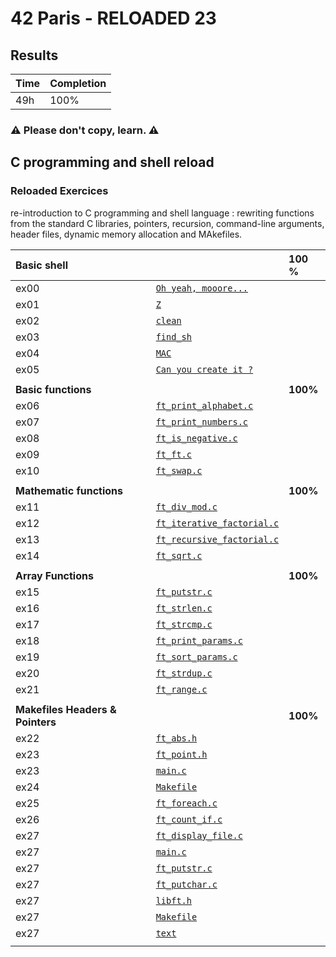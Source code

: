 # 42 Paris - RELOADED 23

## Results

 | Time | Completion |
 | --- | ----|
 | 49h | 100% |
 
### ⚠️  Please don't copy, learn. ⚠️

## C programming and shell reload
 ### Reloaded Exercices
re-introduction to C programming and shell language : rewriting functions from the standard C libraries, pointers, recursion, command-line arguments, header files, dynamic memory allocation and MAkefiles.

| __Basic shell__ |           |  __100__ %   |
| :--------------- |:---------------| :-----|
| ex00  | [`Oh yeah, mooore...`](ex00/exo.tar)  |   |
| ex01  | [`Z`](ex01/z) |  |
| ex02  | [`clean`](/ex02/clean) | |
| ex03  | [`find_sh`](/ex03/find_sh.sh) | |
| ex04  | [`MAC`](/ex04/MAC.sh)  |  |
| ex05 | [`Can you create it ?`](/ex05/"\?$*'MaRViN'*$?\") | |
| | | |
| __Basic functions__ |           |   __100%__    |
| ex06  | [`ft_print_alphabet.c`](/ex06/ft_print_alphabet.c)  |  |
| ex07  | [`ft_print_numbers.c`](/ex07/ft_print_numbers.c) | |
| ex08  | [`ft_is_negative.c`](/ex08/ft_is_negative.c) | |
| ex09  | [`ft_ft.c`](/ex09/ft_ft.c) |  |
| ex10  | [`ft_swap.c`](/ex10/ft_swap.c)  |  |
| | | |
| __Mathematic functions__ |           |   __100%__    |
| ex11  | [`ft_div_mod.c`](/ex11/ft_div_mod.c)  |   |
| ex12  | [`ft_iterative_factorial.c`](/ex12/ft_iterative_factorial.c) |  |
| ex13  | [`ft_recursive_factorial.c`](/ex13/ft_recursive_factorial.c) | |
| ex14  | [`ft_sqrt.c`](/ex14/ft_sqrt.c) |  |
| | | |
| __Array Functions__ |           |   __100%__    |
| ex15  | [`ft_putstr.c`](/ex15/ft_putstr.c)  |   |
| ex16  | [`ft_strlen.c`](/ex16/ft_strlen.c) |  |
| ex17  | [`ft_strcmp.c`](/ex17/ft_strcmp.c) | |
| ex18  | [`ft_print_params.c`](/ex18/ft_print_params.c) |  |
| ex19  | [`ft_sort_params.c`](/ex19/ft_sort_params.c)  |  |
| ex20  | [`ft_strdup.c`](/ex20/ft_strdup.c) |  |
| ex21  | [`ft_range.c`](/ex21/ft_range.c) |   |
| | | |
| __Makefiles Headers & Pointers__ |           | __100%__ |
| ex22  | [`ft_abs.h`](/ex22/ft_abs.h) |  |
| ex23  | [`ft_point.h`](/ex23/ft_point.h) | |
| ex23  | [`main.c`](/ex23/main.c) | |
| ex24  | [`Makefile`](/ex24/Makefile) |  |
| ex25  | [`ft_foreach.c`](/ex25/ft_foreach.c)  |   |
| ex26  | [`ft_count_if.c`](/ex26/ft_count_if.c)  |   |
| ex27  | [`ft_display_file.c`](/ex27/srcs/ft_display_file.c)  |   |
| ex27  | [`main.c`](/ex27/srcs/main.c)  |   |
| ex27  | [`ft_putstr.c`](/ex27/srcs/ft_putstr.c.c)  |   |
| ex27  | [`ft_putchar.c`](/ex27/srcs/ft_putchar.c)  |   |
| ex27  | [`libft.h`](/ex27/includes/libft.h)  |   |
| ex27  | [`Makefile`](/ex27/Makefile)  |   |
| ex27  | [`text`](/ex27/text)  |   |
| | | |
